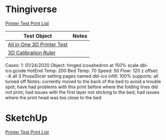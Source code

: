 # Thingiverse
[Printer Test Print List](https://github.com/elo-enterprises/hardware/blob/master/printer/README.md#test-prints)

| Test Object | Notes |
|-------------|-------|
| [All in One 3D Printer Test](https://www.thingiverse.com/thing:2656594) |  |
| [3D Calibration Ruler](https://www.thingiverse.com/thing:25763) |  |

Cases: 
1: 01/24/2020
Object: hinged icosahedron at 150% scale dbl-ico.gcode
HotEnd Temp: 200
Bed Temp: 70
Speed: 50
Flow: 120
z offset: -.6
all 3 PrusaSlicer setting pages named dbl-ico
infill: 100%
supports: all turned off
Notes: currently moved to the back of the bed to avoid a trouble spot; have had problems with this print before where the folding lines did not print; had issues with the first layer not sticking to the bed; had issues where the print head was too close to the bed

# SketchUp
[Printer Test Print List](https://github.com/elo-enterprises/hardware/blob/master/printer/README.md#test-prints)



